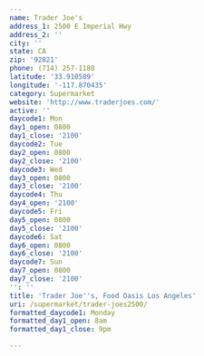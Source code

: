 ```yaml
---
name: Trader Joe's
address_1: 2500 E Imperial Hwy
address_2: ''
city: ''
state: CA
zip: '92821'
phone: (714) 257-1180
latitude: '33.910589'
longitude: '-117.870435'
category: Supermarket
website: 'http://www.traderjoes.com/'
active: ''
daycode1: Mon
day1_open: 0800
day1_close: '2100'
daycode2: Tue
day2_open: 0800
day2_close: '2100'
daycode3: Wed
day3_open: 0800
day3_close: '2100'
daycode4: Thu
day4_open: '2100'
daycode5: Fri
day5_open: 0800
day5_close: '2100'
daycode6: Sat
day6_open: 0800
day6_close: '2100'
daycode7: Sun
day7_open: 0800
day7_close: '2100'
'': ''
title: 'Trader Joe''s, Food Oasis Los Angeles'
uri: /supermarket/trader-joes2500/
formatted_daycode1: Monday
formatted_day1_open: 8am
formatted_day1_close: 9pm

---
```

